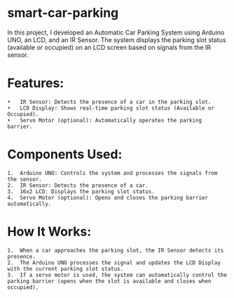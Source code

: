 # smart-car-parking
In this project, I developed an Automatic Car Parking System using Arduino UNO, an LCD, and an IR Sensor. The system displays the parking slot status (available or occupied) on an LCD screen based on signals from the IR sensor.

# Features:
	•	IR Sensor: Detects the presence of a car in the parking slot.
	•	LCD Display: Shows real-time parking slot status (Available or Occupied).
	•	Servo Motor (optional): Automatically operates the parking barrier.

# Components Used:
	1.	Arduino UNO: Controls the system and processes the signals from the sensor.
	2.	IR Sensor: Detects the presence of a car.
	3.	16x2 LCD: Displays the parking slot status.
	4.	Servo Motor (optional): Opens and closes the parking barrier automatically.

# How It Works:
	1.	When a car approaches the parking slot, the IR Sensor detects its presence.
	2.	The Arduino UNO processes the signal and updates the LCD Display with the current parking slot status.
	3.	If a servo motor is used, the system can automatically control the parking barrier (opens when the slot is available and closes when occupied).
